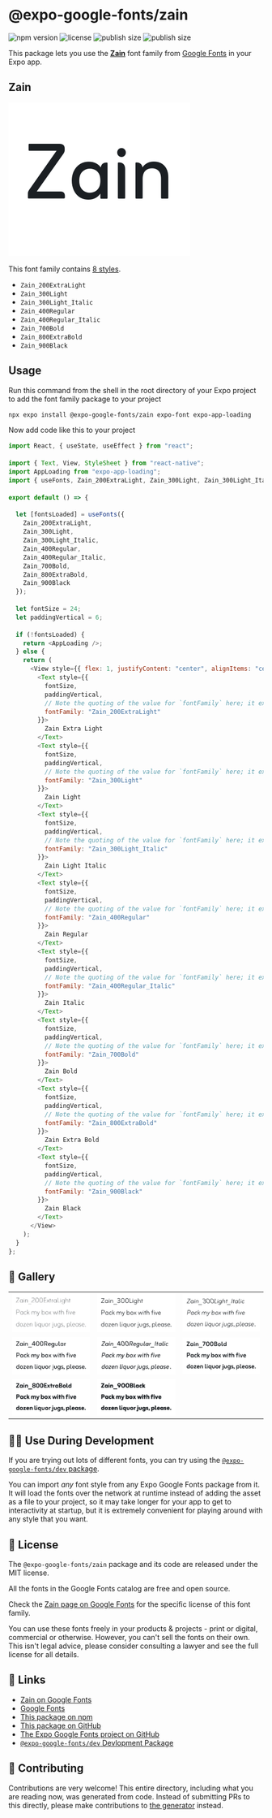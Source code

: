 # @expo-google-fonts/zain

![npm version](https://flat.badgen.net/npm/v/@expo-google-fonts/zain)
![license](https://flat.badgen.net/github/license/expo/google-fonts)
![publish size](https://flat.badgen.net/packagephobia/install/@expo-google-fonts/zain)
![publish size](https://flat.badgen.net/packagephobia/publish/@expo-google-fonts/zain)

This package lets you use the [**Zain**](https://fonts.google.com/specimen/Zain) font family from [Google Fonts](https://fonts.google.com/) in your Expo app.

## Zain

![Zain](./font-family.png)

This font family contains [8 styles](#-gallery).

- `Zain_200ExtraLight`
- `Zain_300Light`
- `Zain_300Light_Italic`
- `Zain_400Regular`
- `Zain_400Regular_Italic`
- `Zain_700Bold`
- `Zain_800ExtraBold`
- `Zain_900Black`

## Usage

Run this command from the shell in the root directory of your Expo project to add the font family package to your project

```sh
npx expo install @expo-google-fonts/zain expo-font expo-app-loading
```

Now add code like this to your project

```js
import React, { useState, useEffect } from "react";

import { Text, View, StyleSheet } from "react-native";
import AppLoading from "expo-app-loading";
import { useFonts, Zain_200ExtraLight, Zain_300Light, Zain_300Light_Italic, Zain_400Regular, Zain_400Regular_Italic, Zain_700Bold, Zain_800ExtraBold, Zain_900Black } from '@expo-google-fonts/zain';

export default () => {

  let [fontsLoaded] = useFonts({
    Zain_200ExtraLight, 
    Zain_300Light, 
    Zain_300Light_Italic, 
    Zain_400Regular, 
    Zain_400Regular_Italic, 
    Zain_700Bold, 
    Zain_800ExtraBold, 
    Zain_900Black
  });

  let fontSize = 24;
  let paddingVertical = 6;

  if (!fontsLoaded) {
    return <AppLoading />;
  } else {
    return (
      <View style={{ flex: 1, justifyContent: "center", alignItems: "center" }}>
        <Text style={{
          fontSize,
          paddingVertical,
          // Note the quoting of the value for `fontFamily` here; it expects a string!
          fontFamily: "Zain_200ExtraLight"
        }}>
          Zain Extra Light
        </Text>
        <Text style={{
          fontSize,
          paddingVertical,
          // Note the quoting of the value for `fontFamily` here; it expects a string!
          fontFamily: "Zain_300Light"
        }}>
          Zain Light
        </Text>
        <Text style={{
          fontSize,
          paddingVertical,
          // Note the quoting of the value for `fontFamily` here; it expects a string!
          fontFamily: "Zain_300Light_Italic"
        }}>
          Zain Light Italic
        </Text>
        <Text style={{
          fontSize,
          paddingVertical,
          // Note the quoting of the value for `fontFamily` here; it expects a string!
          fontFamily: "Zain_400Regular"
        }}>
          Zain Regular
        </Text>
        <Text style={{
          fontSize,
          paddingVertical,
          // Note the quoting of the value for `fontFamily` here; it expects a string!
          fontFamily: "Zain_400Regular_Italic"
        }}>
          Zain Italic
        </Text>
        <Text style={{
          fontSize,
          paddingVertical,
          // Note the quoting of the value for `fontFamily` here; it expects a string!
          fontFamily: "Zain_700Bold"
        }}>
          Zain Bold
        </Text>
        <Text style={{
          fontSize,
          paddingVertical,
          // Note the quoting of the value for `fontFamily` here; it expects a string!
          fontFamily: "Zain_800ExtraBold"
        }}>
          Zain Extra Bold
        </Text>
        <Text style={{
          fontSize,
          paddingVertical,
          // Note the quoting of the value for `fontFamily` here; it expects a string!
          fontFamily: "Zain_900Black"
        }}>
          Zain Black
        </Text>
      </View>
    );
  }
};
```

## 🔡 Gallery


||||
|-|-|-|
|![Zain_200ExtraLight](./Zain_200ExtraLight.ttf.png)|![Zain_300Light](./Zain_300Light.ttf.png)|![Zain_300Light_Italic](./Zain_300Light_Italic.ttf.png)||
|![Zain_400Regular](./Zain_400Regular.ttf.png)|![Zain_400Regular_Italic](./Zain_400Regular_Italic.ttf.png)|![Zain_700Bold](./Zain_700Bold.ttf.png)||
|![Zain_800ExtraBold](./Zain_800ExtraBold.ttf.png)|![Zain_900Black](./Zain_900Black.ttf.png)|||


## 👩‍💻 Use During Development

If you are trying out lots of different fonts, you can try using the [`@expo-google-fonts/dev` package](https://github.com/expo/google-fonts/tree/master/font-packages/dev#readme).

You can import _any_ font style from any Expo Google Fonts package from it. It will load the fonts over the network at runtime instead of adding the asset as a file to your project, so it may take longer for your app to get to interactivity at startup, but it is extremely convenient for playing around with any style that you want.


## 📖 License

The `@expo-google-fonts/zain` package and its code are released under the MIT license.

All the fonts in the Google Fonts catalog are free and open source.

Check the [Zain page on Google Fonts](https://fonts.google.com/specimen/Zain) for the specific license of this font family.

You can use these fonts freely in your products & projects - print or digital, commercial or otherwise. However, you can't sell the fonts on their own. This isn't legal advice, please consider consulting a lawyer and see the full license for all details.

## 🔗 Links

- [Zain on Google Fonts](https://fonts.google.com/specimen/Zain)
- [Google Fonts](https://fonts.google.com/)
- [This package on npm](https://www.npmjs.com/package/@expo-google-fonts/zain)
- [This package on GitHub](https://github.com/expo/google-fonts/tree/master/font-packages/zain)
- [The Expo Google Fonts project on GitHub](https://github.com/expo/google-fonts)
- [`@expo-google-fonts/dev` Devlopment Package](https://github.com/expo/google-fonts/tree/master/font-packages/dev)

## 🤝 Contributing

Contributions are very welcome! This entire directory, including what you are reading now, was generated from code. Instead of submitting PRs to this directly, please make contributions to [the generator](https://github.com/expo/google-fonts/tree/master/packages/generator) instead.
